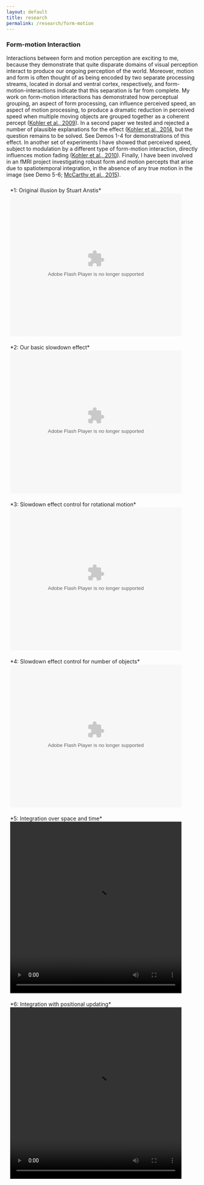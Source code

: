 ```yaml
---
layout: default
title: research
permalink: /research/form-motion
---
```

### Form-motion Interaction
Interactions between form and motion perception are exciting to me, because they demonstrate that quite disparate domains of visual perception interact to produce our ongoing perception of the world. Moreover, motion and form is often thought of as being encoded by two separate processing streams, located in dorsal and ventral cortex, respectively, and form-motion-interactions indicate that this separation is far from complete. My work on form-motion interactions has demonstrated how perceptual grouping, an aspect of form processing, can influence perceived speed, an aspect of motion processing, to produce a dramatic reduction in perceived speed when multiple moving objects are grouped together as a coherent percept ([Kohler et al., 2009](/assets/papers/kohler_et_al_2009.pdf)). In a second paper we tested and rejected a number of plausible explanations for the effect ([Kohler et al., 2014](/assets/papers/kohler_et_al_2014.pdf), but the question remains to be solved. See Demos 1-4 for demonstrations of this effect. In another set of experiments I have showed that perceived speed, subject to modulation by a different type of form-motion interaction, directly influences motion fading ([Kohler et al., 2010](/assets/papers/kohler_et_al_2010.pdf)). Finally, I have been involved in an fMRI project investigating robust form and motion percepts that arise due to spatiotemporal integration, in the absence of any true motion in the image (see Demo 5-6; [McCarthy et al., 2015](/assets/papers/mccarthy_et_al_2015.pdf)).

<div class="row">
<div class="column" style="padding: 10px; width: 460px">*1: Original illusion by Stuart Anstis*<br><embed src="/assets/demos/anstis.swf" quality="high" bgcolor="#999999" width="450px" height="375px" name="anstis" allowScriptAccess="sameDomain" allowFullScreen="true" type="application/x-shockwave-flash" pluginspage="http://www.adobe.com/go/getflashplayer"/>
</div>
<div class="column" style="padding: 10px; width: 460px">*2: Our basic slowdown effect*<br><embed src="/assets/demos/slowdown_orig.swf" quality="high" bgcolor="#999999" width="450px" height="375px" name="slowdown" allowScriptAccess="sameDomain" allowFullScreen="true" type="application/x-shockwave-flash" pluginspage="http://www.adobe.com/go/getflashplayer"/>
</div>
</div>
<div class="row">
<div class="column" style="padding: 10px; width: 460px">*3: Slowdown effect control for rotational motion*<br><embed src="/assets/demos/slowdown_norot.swf" quality="high" bgcolor="#999999" width="450px" height="375px" name="slowdown_norot" allowScriptAccess="sameDomain" allowFullScreen="true" type="application/x-shockwave-flash" pluginspage="http://www.adobe.com/go/getflashplayer"/>
</div>
<div class="column" style="padding: 10px; width: 460px">*4: Slowdown effect control for number of objects*<br><embed src="/assets/demos/slowdown_mod.swf" quality="high" bgcolor="#999999" width="450px" height="375px" name="slowdown_mod" allowScriptAccess="sameDomain" allowFullScreen="true" type="application/x-shockwave-flash" pluginspage="http://www.adobe.com/go/getflashplayer"/>
</div>
</div>
<div class="row">
<div class="column" style="padding: 10px; width: 460px">*5: Integration over space and time*<br>
	<video id="video" controls='controls' width="450" height="450">
		<source src="/assets/demos/STFI1.mov" type="video/mov"/>
		<source src="/assets/demos/STFI1.ogv" type="video/ogg"/>
		<source src="/assets/demos/STFI1.webm" type="video/webm"/> Your browser doesn't seem to support the video tag.
	</video>
</div>
<div class="column" style="padding: 10px; width: 460px">*6: Integration with positional updating*<br>
	<video id="video" controls='controls' width="450" height="450">
		<source src="/assets/demos/STFI2.mov" type="video/mov"/>
		<source src="/assets/demos/STFI2.ogv" type="video/ogg"/>
		<source src="/assets/demos/STFI2.webm" type="video/webm"/> Your browser doesn't seem to support the video tag.
	</video>
</div>
</div>